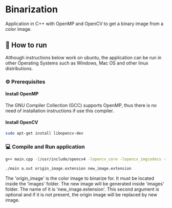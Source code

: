 # Binarization
Application in C++ with OpenMP and OpenCV to get a binary image from a color image.

## :construction_worker: How to run
Although instructions below work on ubuntu,
the application can be run in other
Operating Systems such as Windows, Mac OS and
other linux distributions.

### :gear: Prerequisites

#### Install OpenMP
The GNU Compiler Collection (GCC) supports OpenMP, thus
there is no need of installation instructions if use this compiler.

#### Install OpenCV
```bash
sudo apt-get install libopencv-dev
```

### 💻 Compile and Run application
```bash
g++ main.cpp -I/usr/include/opencv4 -lopencv_core -lopencv_imgcodecs -fopenmp
```
```bash
./main a.out origin_image.extension new_image.extension
```
The 'origin_image' is the color image to binarize for.
It must be located inside the 'images' folder.
The new image will be generated inside 'images' folder.
The name of it is 'new_image.extension'.
This second argument is optional and if it is not present,
the origin image will be replaced by new image.
